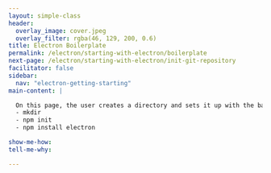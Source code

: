 ```yaml
---
layout: simple-class
header:
  overlay_image: cover.jpeg
  overlay_filter: rgba(46, 129, 200, 0.6)
title: Electron Boilerplate
permalink: /electron/starting-with-electron/boilerplate
next-page: /electron/starting-with-electron/init-git-repository
facilitator: false
sidebar:
  nav: "electron-getting-starting"
main-content: |

  On this page, the user creates a directory and sets it up with the basic structure of any Electron App.
  - mkdir
  - npm init
  - npm install electron

show-me-how:
tell-me-why:

---
```


